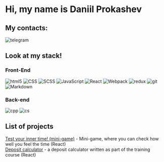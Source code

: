 # Hi, my name is Daniil Prokashev

## My contacts:
<a src="https://t.me/prokashev_daniil"><img alt="telegram" src="https://img.shields.io/badge/Telegram-26A5E4?style=flat-square&logo=telegram&logoColor=white" /></a>

## Look at my stack!
### Front-End 
<p>
  <img alt="html5" src="https://img.shields.io/badge/-HTML5-E34F26?style=flat-square&logo=html5&logoColor=white" />
  <img alt="CSS" src="https://img.shields.io/badge/CSS%20-%231572B6.svg?style=flat-square&logo=css3&logoColor=white" />
  <img alt="SCSS" src="https://img.shields.io/badge/-SCSS-CC6699?style=flat-square&logo=sass&logoColor=white" />
  <img alt="JavaScript" src="https://img.shields.io/badge/JavaScript%20-%23F7DF1E.svg?style=flat-square&logo=javascript&logoColor=black" />
  <img alt="React" src="https://img.shields.io/badge/-React-45b8d8?style=flat-square&logo=react&logoColor=white" />
  <img alt="Webpack" src="https://img.shields.io/badge/-Webpack-8DD6F9?style=flat-square&logo=webpack&logoColor=white" /> 
  <img alt="redux" src="https://img.shields.io/badge/-Redux-764ABC?style=flat-square&logo=redux&logoColor=white" />
  <img alt="git" src="https://img.shields.io/badge/-Git-F05032?style=flat-square&logo=git&logoColor=white" />
  <img alt="Markdown" src="https://img.shields.io/badge/Markdown-%23000000.svg?style=flat-square&logo=markdown&logoColor=white" />
</p>  

### Back-end
<p>
  <img alt="cpp" src="https://img.shields.io/badge/C++-E34F26?style=flat-square&logo=cplusplus&logoColor=white" />
  <img alt="cs" src="https://img.shields.io/badge/CSharp-E34F26?style=flat-square&logo=sharp&logoColor=white" />
</p>

## List of projects  
[Test your inner time! (mini-game)](https://admirable-raindrop-9fb65d.netlify.app/) - Mini-game, where you can check how well you feel the time (React)  
[Deposit calculator](https://lively-piroshki-5a27cb.netlify.app/) - a deposit calculator written as part of the training course (React)
